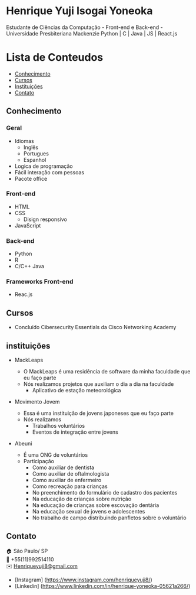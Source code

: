 # Henrique Yuji Isogai Yoneoka
Estudante de Ciências da Computação - Front-end e Back-end - Universidade Presbiteriana Mackenzie
Python | C | Java | JS | React.js 

# Lista de Conteudos
- [Conhecimento](#Conhecimento)
- [Cursos](#Cursos)
- [Instituições](#Instituições)
- [Contato](#Contato)

## Conhecimento

### Geral
* Idiomas
  * Inglês
  * Portugues
  * Espanhol
* Logica de programação
* Fácil interação com pessoas 
* Pacote office 
  
### Front-end
* HTML
* CSS
    * Disign responsivo
* JavaScript
    
### Back-end
* Python
* R
* C/C++
Java

### Frameworks Front-end
* Reac.js

## Cursos
* Concluído Cibersecurity Essentials da Cisco Networking Academy

## instituições 
* MackLeaps
  * O MackLeaps é uma residência de software da minha faculdade que eu faço parte
  * Nós realizamos projetos que auxiliam o dia a dia na faculdade
    * Aplicativo de estação meteorológica
      
* Movimento Jovem
  * Essa é uma instituição de jovens japoneses que eu faço parte
  * Nós realizamos
    * Trabalhos voluntários
    * Eventos de integração entre jovens
   
* Abeuni
  * É uma ONG de voluntários
  * Participação
    * Como auxiliar de dentista
    * Como auxiliar de oftalmologista
    * Como auxiliar de enfermeiro
    * Como recreação para crianças
    * No preenchimento do formulário de cadastro dos pacientes
    * Na educação de crianças sobre nutrição
    * Na educação de crianças sobre escovação dentária
    * Na educação sexual de jovens e adolescentes
    * No trabalho de campo distribuindo panfletos sobre o voluntário 
    

## Contato
:house:     São Paulo/ SP <br>
:iphone:    +55(11)992514110 <br>
:envelope:  Henriqueyuji8@gmail.com
* [Instagram] (https://www.instagram.com/henriqueyuji8/)
* [Linkedin] (https://www.linkedin.com/in/henrique-yoneoka-05621a266/)
